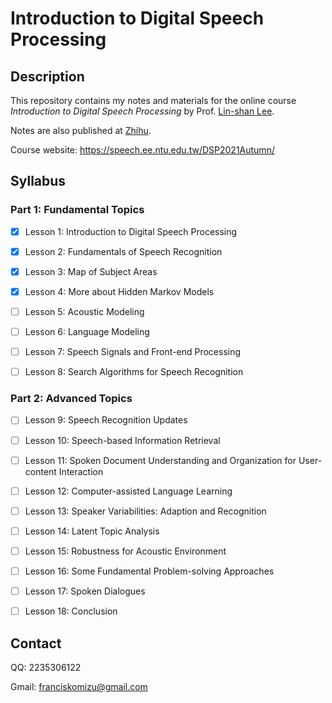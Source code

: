 # Introduction to Digital Speech Processing

## Description

This repository contains my notes and materials for the online course *Introduction to Digital Speech Processing* by  Prof. [Lin-shan Lee](https://linshanlee.com/). 

Notes are also published at [Zhihu](https://www.zhihu.com/column/c_1531961189252354048).

Course website: https://speech.ee.ntu.edu.tw/DSP2021Autumn/

## Syllabus

### Part 1: Fundamental Topics

- [x] Lesson 1: Introduction to Digital Speech Processing

- [x] Lesson 2: Fundamentals of Speech Recognition

- [x] Lesson 3: Map of Subject Areas

- [x] Lesson 4: More about Hidden Markov Models

- [ ] Lesson 5: Acoustic Modeling

- [ ] Lesson 6: Language Modeling

- [ ] Lesson 7: Speech Signals and Front-end Processing

- [ ] Lesson 8: Search Algorithms for Speech Recognition

### Part 2: Advanced Topics

- [ ] Lesson 9: Speech Recognition Updates

- [ ] Lesson 10: Speech-based Information Retrieval

- [ ] Lesson 11: Spoken Document  Understanding and Organization for User-content Interaction

- [ ] Lesson 12: Computer-assisted Language Learning

- [ ] Lesson 13: Speaker Variabilities: Adaption and Recognition

- [ ] Lesson 14: Latent Topic Analysis

- [ ] Lesson 15: Robustness for Acoustic Environment

- [ ] Lesson 16: Some Fundamental Problem-solving Approaches

- [ ] Lesson 17: Spoken Dialogues

- [ ] Lesson 18: Conclusion

## Contact

QQ: 2235306122

Gmail: franciskomizu@gmail.com
